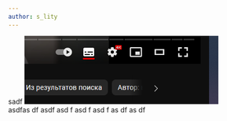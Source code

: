 ```yaml
---
author: s_lity
---
```



sadf
![](assets/dir_2023-03-29-testblog.md/20230331143920.png)  
asdfas
df
asdf
asd
f
asd
f
asd
f
as
df
as
df